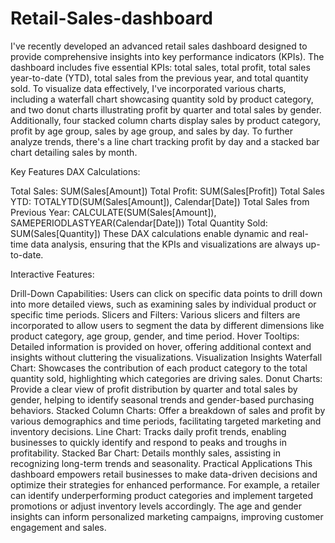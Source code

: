 # Retail-Sales-dashboard

I've recently developed an advanced retail sales dashboard designed to provide comprehensive insights into key performance indicators (KPIs). The dashboard includes five essential KPIs: total sales, total profit, total sales year-to-date (YTD), total sales from the previous year, and total quantity sold. To visualize data effectively, I've incorporated various charts, including a waterfall chart showcasing quantity sold by product category, and two donut charts illustrating profit by quarter and total sales by gender. Additionally, four stacked column charts display sales by product category, profit by age group, sales by age group, and sales by day. To further analyze trends, there's a line chart tracking profit by day and a stacked bar chart detailing sales by month.

Key Features
DAX Calculations:

Total Sales: SUM(Sales[Amount])
Total Profit: SUM(Sales[Profit])
Total Sales YTD: TOTALYTD(SUM(Sales[Amount]), Calendar[Date])
Total Sales from Previous Year: CALCULATE(SUM(Sales[Amount]), SAMEPERIODLASTYEAR(Calendar[Date]))
Total Quantity Sold: SUM(Sales[Quantity])
These DAX calculations enable dynamic and real-time data analysis, ensuring that the KPIs and visualizations are always up-to-date.

Interactive Features:

Drill-Down Capabilities: Users can click on specific data points to drill down into more detailed views, such as examining sales by individual product or specific time periods.
Slicers and Filters: Various slicers and filters are incorporated to allow users to segment the data by different dimensions like product category, age group, gender, and time period.
Hover Tooltips: Detailed information is provided on hover, offering additional context and insights without cluttering the visualizations.
Visualization Insights
Waterfall Chart: Showcases the contribution of each product category to the total quantity sold, highlighting which categories are driving sales.
Donut Charts: Provide a clear view of profit distribution by quarter and total sales by gender, helping to identify seasonal trends and gender-based purchasing behaviors.
Stacked Column Charts: Offer a breakdown of sales and profit by various demographics and time periods, facilitating targeted marketing and inventory decisions.
Line Chart: Tracks daily profit trends, enabling businesses to quickly identify and respond to peaks and troughs in profitability.
Stacked Bar Chart: Details monthly sales, assisting in recognizing long-term trends and seasonality.
Practical Applications
This dashboard empowers retail businesses to make data-driven decisions and optimize their strategies for enhanced performance. For example, a retailer can identify underperforming product categories and implement targeted promotions or adjust inventory levels accordingly. The age and gender insights can inform personalized marketing campaigns, improving customer engagement and sales.
